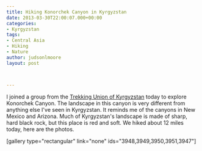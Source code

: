 ```yaml
---
title: Hiking Konorchek Canyon in Kyrgyzstan
date: 2013-03-30T22:00:07.000+00:00
categories:
- Kyrgyzstan
tags:
- Central Asia
- Hiking
- Nature
author: judsonlmoore
layout: post



---
```

I joined a group from the [Trekking Union of Kyrgyzstan](https://www.facebook.com/TUKKyrgyzstan/) today to explore Konorchek Canyon. The landscape in this canyon is very different from anything else I've seen in Kyrgyzstan. It reminds me of the canyons in New Mexico and Arizona. Much of Kyrgyzstan's landscape is made of sharp, hard black rock, but this place is red and soft. We hiked about 12 miles today, here are the photos.

[gallery type="rectangular" link="none" ids="3948,3949,3950,3951,3947"]